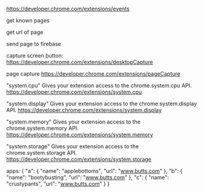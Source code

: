 https://developer.chrome.com/extensions/events



get known pages

get url of page

send page to firebase


capture screen button:
https://developer.chrome.com/extensions/desktopCapture

page capture
https://developer.chrome.com/extensions/pageCapture

"system.cpu"	Gives your extension access to the chrome.system.cpu API.
https://developer.chrome.com/extensions/system.cpu

"system.display"	Gives your extension access to the chrome.system.display API.
https://developer.chrome.com/extensions/system.display

"system.memory"	Gives your extension access to the chrome.system.memory API.
https://developer.chrome.com/extensions/system.memory

"system.storage"	Gives your extension access to the chrome.system.storage API.
https://developer.chrome.com/extensions/system.storage



apps: {
  "a": {
    "name": "applebottoms",
    "url":  "www.butts.com"
  },
  "b": {
    "name": "bootybusting",
    "url":  "www.butts.com"
  },
  "c": {
    "name": "crustypants",
    "url":  "www.butts.com"
  }
}
